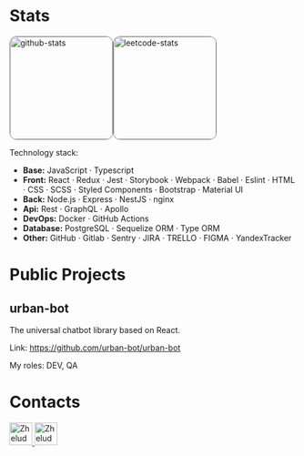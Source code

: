 # Stats
<img alt="github-stats" src="https://github-readme-stats.vercel.app/api?username=sergei-zheludkov&show_icons=true&hide_border=true&count_private=true" height="180" style="border-radius: 12px; border: gray solid 1px"><img alt="leetcode-stats" src="https://leetcode-stats-six.vercel.app/api?username=sergei-zheludkov" height="180" style="border-radius: 12px; border: gray solid 1px">


Technology stack:
* **Base:** JavaScript · Typescript
* **Front:**  React · Redux · Jest · Storybook · Webpack · Babel · Eslint · HTML · CSS · SCSS · Styled Components · Bootstrap · Material UI
* **Back:** Node.js · Express · NestJS · nginx
* **Api:** Rest · GraphQL · Apollo
* **DevOps:** Docker · GitHub Actions
* **Database:** PostgreSQL · Sequelize ORM · Type ORM
* **Other:** GitHub · Gitlab · Sentry · JIRA · TRELLO · FIGMA · YandexTracker

# Public Projects

<!---
## Blank bot

bot in Telegram

My roles: CTO, PO, DEV
-->

## urban-bot

The universal chatbot library based on React.

Link: https://github.com/urban-bot/urban-bot

My roles: DEV, QA


# Contacts

<a href="https://t.me/sergeizheludkov">
  <img alt="Zheludkov Sergei | Telegram" width="40px" src="https://web.telegram.org/apple-touch-icon.png"/>
</a>
<a href="https://www.linkedin.com/in/sergei-zheludkov-0a90441ab/">
  <img alt="Zheludkov Sergei| LinkedIn" width="40px" src="https://static.licdn.com/aero-v1/sc/h/5bukxbhy9xsil5mb7c2wulfbx" />
</a>
<br/>
